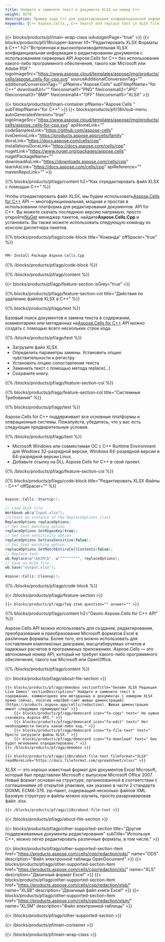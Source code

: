 ```yaml
---
title: Найдите и замените текст в документе XLSX на номер C++.
weight: 9570
description: Пример кода C++ для редактирования конфиденциальной информации в файле XLSX в среде выполнения C++ для 32-разрядной версии Windows, 64-разрядной версии Windows и 64-разрядной версии Linux.
keywords: [C++ Aspose.Cells., C++ Search and replace text in XLSX file., C++ redact XLSX file., C++ edit XLSX file., C++ XLSX file redaction., C++ Search and replace string in XLSX file]
---
```

{{< blocks/products/pf/main-wrap-class isAutogenPage="true" >}}
{{< blocks/products/pf/i18n/upper-banner h1="Редактировать XLSX Форматы в C++" h2="Встроенная и высокопроизводительная XLSX конфиденциальная информация о редактировании документов с использованием серверных API Aspose.Cells for C++ без использования какого-либо программного обеспечения, такого как Microsoft или Adobe PDF." logoImageSrc="https://www.aspose.cloud/templates/aspose/img/products/cells/aspose_cells-for-cpp.svg" sourceAdditionalConversionTag="" additionalConversionTag="" pfName="Aspose.Cells" subTitlepfName="for C++" downloadUrl="" fileiconsmall1="PNG" fileiconsmall2="JPG" fileiconsmall3="BMP" fileiconsmall4="TIFF" fileiconsmall5="XLSX" >}}

{{< blocks/products/pf/main-container pfName="Aspose.Cells " subTitlepfName="for C++" >}}
{{< blocks/products/pf/i18n/sub-menu autoGeneratedVersion="true" logoImageSrc="https://www.aspose.cloud/templates/aspose/img/products/cells/aspose_cells-for-cpp.svg" apiHomeLink="" codeSamplesLink="https://github.com/aspose-cells" liveDemosLink="https://products.aspose.app/cells/family" docsLink="https://docs.aspose.com/cells/cpp" installationsDocsLink="https://docs.aspose.com/cells/cpp" nugetLink="https://www.nuget.org/packages/aspose.cells" nugetPackageName="" downloadAsLink="https://downloads.aspose.com/cells/cpp" learnAsLink="https://docs.aspose.com/cells/cpp" apiReference="" mavenRepoLink="" >}}

{{% blocks/products/pf/agp/content h2="Как отредактировать файл XLSX с помощью C++" %}}

 Чтобы отредактировать файл XLSX, мы будем использовать[Aspose.Cells for C++](https://products.aspose.com/cells/cpp) API — многофункциональная, мощная и простая в использовании платформа для редактирования документов. API for C++. Вы можете скачать последнюю версию напрямую, просто откройте[NuGet](https://www.nuget.org/packages/aspose.cells) менеджер пакетов, найдите**Aspose.Cells.Cpp** и установить. Вы также можете использовать следующую команду из консоли диспетчера пакетов.

{{% blocks/products/pf/agp/code-block title="Команда" offSpacer="true" %}}

```cs

PM> Install-Package Aspose.Cells.Cpp

```

{{% /blocks/products/pf/agp/code-block %}}

{{% /blocks/products/pf/agp/content %}}

{{< blocks/products/pf/agp/feature-section isGrey="true" >}}

{{% blocks/products/pf/agp/feature-section-col title="Действия по удалению файлов XLSX в C++" %}}

{{% blocks/products/pf/agp/text %}}

 Базовый поиск документов и замена текста в содержании, комментариях или метаданных на[Aspose.Cells for C++](https://products.aspose.com/cells/cpp) API можно создать с помощью всего нескольких строк кода.

{{% /blocks/products/pf/agp/text %}}

+ Загрузите файл XLSX.
+ Определить параметры замены.
Установить опцию чувствительности к регистру.
+ Установить опцию сопоставления текста
+ Заменить текст с помощью метода replace(...)
+ Сохраните книгу.

{{% /blocks/products/pf/agp/feature-section-col %}}

{{% blocks/products/pf/agp/feature-section-col title="Системные Требования" %}}

{{% blocks/products/pf/agp/text %}}

 Aspose.Cells for C++ поддерживает все основные платформы и операционные системы. Пожалуйста, убедитесь, что у вас есть следующие предварительные условия.

{{% /blocks/products/pf/agp/text %}}

-  Microsoft Windows или совместимая ОС с C++ Runtime Environment для Windows 32-разрядной версии, Windows 64-разрядной версии и 64-разрядной версии Linux.
-  Добавьте ссылку на DLL Aspose.Cells for C++ в свой проект.

{{% /blocks/products/pf/agp/feature-section-col %}}

{{% blocks/products/pf/agp/code-block title="Редактировать XLSX Файлы - C++" offSpacer="" %}}

```cs

Aspose::Cells::Startup();

// Load XLSX file
Workbook wb(u"Input.xlsx");
//Create an instance of the ReplaceOptions class
ReplaceOptions replaceOptions;
// Set text matching option
replaceOptions.SetRegexKey(true);
// Set case sensitivity option
replaceOptions.SetCaseSensitive(false);
// Set text matching option
replaceOptions.SetMatchEntireCellContents(false);
// Replace text
wb.Replace(u"\bKIM\b", u"^^^^^^^^", replaceOptions);
// Save as XLSX file
wb.Save("output.xlsx");

Aspose::Cells::Cleanup();

```

{{% /blocks/products/pf/agp/code-block %}}

{{< /blocks/products/pf/agp/feature-section >}}

    {{< blocks/products/pf/agp/faq-item question="" answer="" >}}
 

<!-- aboutfile Starts -->

{{% blocks/products/pf/agp/content h2="Около Aspose.Cells for C++ API" %}}

 Aspose.Cells API можно использовать для создания, редактирования, преобразования и преобразования Microsoft форматов Excel в различные форматы. Более того, его можно использовать для составления комплексных диаграмм, масштабируемых отчетов и надежных расчетов в программных приложениях. Aspose.Cells — это автономный номер API, который не требует какого-либо программного обеспечения, такого как Microsoft или OpenOffice.



{{% /blocks/products/pf/agp/content %}}

{{< blocks/products/pf/agp/about-file-section >}}

    {{< blocks/products/pf/agp/demobox sectionTitle="Онлайн XLSX Редакция Live Demos" sectionDescription=" Найдите и замените текст в содержании, комментариях или метаданных в документах с номером XLSX прямо сейчас, посетив наш[Веб-сайт живых демонстраций](https://products.aspose.app/cells/redaction). Живая демонстрация имеет следующие преимущества" >}}
        {{< blocks/products/pf/agp/democard icon="fa-cogs" text=" Не нужно скачивать Aspose API." >}}
        {{< blocks/products/pf/agp/democard icon="fa-edit" text=" Нет необходимости писать какой-либо код." >}}
        {{< blocks/products/pf/agp/democard icon="fa-file-text" text=" Просто загрузите файлы XLSX." >}}
        {{< blocks/products/pf/agp/democard icon="fa-download" text=" Оно будет мгновенно отредактировано." >}}
    {{< /blocks/products/pf/agp/demobox >}}

    {{< blocks/products/pf/agp/i18n/about-file-text fileFormat="XLSX" readMoreLink="https://docs.fileformat.com/spreadsheet/xlsx/" >}}
XLSX — это хорошо известный формат для документов Excel Microsoft, который был представлен Microsoft с выпуском Microsoft Office 2007. Новый формат основан на структуре, организованной в соответствии с соглашениями об открытой упаковке, как указано в части 2 стандарта OOXML ECMA-376. zip-пакет, содержащий несколько файлов XML. Базовую структуру и файлы можно изучить, просто разархивировав файл .xlsx.

    {{< /blocks/products/pf/agp/i18n/about-file-text >}}

{{< /blocks/products/pf/agp/about-file-section >}}

<!-- aboutfile Ends -->

{{< blocks/products/pf/agp/other-supported-section title="Другие поддерживаемые документы редактирования" subTitle="Используя C++, можно легко редактировать различные форматы, в том числе." >}}

{{< blocks/products/pf/agp/other-supported-section-item href="https://products.aspose.com/cells/cpp/redaction/ods/" name="ODS" description="Файл электронной таблицы OpenDocument" >}}
{{< blocks/products/pf/agp/other-supported-section-item href="https://products.aspose.com/cells/cpp/redaction/xls/" name="XLS" description="Двоичный формат Excel" >}}
{{< blocks/products/pf/agp/other-supported-section-item href="https://products.aspose.com/cells/cpp/redaction/xlsb/" name="XLSB" description="Двоичный файл книги Excel" >}}
{{< blocks/products/pf/agp/other-supported-section-item href="https://products.aspose.com/cells/cpp/redaction/xlsm/" name="XLSM" description="Файл электронной таблицы" >}}

{{< /blocks/products/pf/agp/other-supported-section >}}

{{< /blocks/products/pf/main-container >}}
    
{{< /blocks/products/pf/main-wrap-class >}}
